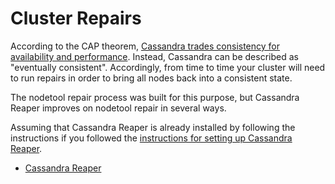 # Cluster Repairs
According to the CAP theorem, [Cassandra trades consistency for availability and performance](https://www.datastax.com/blog/how-apache-cassandratm-balances-consistency-availability-and-performance). Instead, Cassandra can be described as "eventually consistent". Accordingly, from time to time your cluster will need to run repairs in order to bring all nodes back into a consistent state.

The nodetool repair process was built for this purpose, but Cassandra Reaper improves on nodetool repair in several ways. 

Assuming that Cassandra Reaper is already installed by following the instructions if you followed the [instructions for setting up Cassandra Reaper](../../setup/setup.repairs).


- [Cassandra Reaper](./repair/maintenance.reaper.md)

